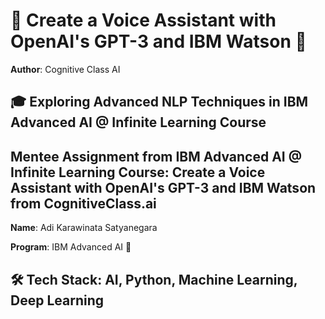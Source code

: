 # 🤖 Create a Voice Assistant with OpenAI's GPT-3 and IBM Watson 🚀

**Author**: Cognitive Class AI

## 🎓 Exploring Advanced NLP Techniques in IBM Advanced AI @ Infinite Learning Course

## Mentee Assignment from IBM Advanced AI @ Infinite Learning Course: Create a Voice Assistant with OpenAI's GPT-3 and IBM Watson from CognitiveClass.ai

**Name**: Adi Karawinata Satyanegara

**Program**: IBM Advanced AI 🌟

## 🛠️ Tech Stack: AI, Python, Machine Learning, Deep Learning
